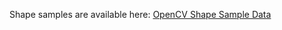 Shape samples are available here: [OpenCV Shape Sample Data](https://github.com/opencv/opencv/tree/master/samples/data/shape_sample)